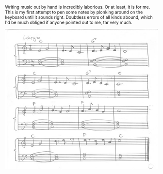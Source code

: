<!--
.. title: Music 101¾
.. slug: music-101c2be
.. date: 2007-06-18 22:23:47-05:00
.. tags: music
.. link: 
.. description: 
.. type: text
-->


Writing music out by hand is incredibly laborious. Or at least, it is
for me. This is my first attempt to pen some notes by plonking around on
the keyboard until it sounds right. Doubtless errors of all kinds
abound, which I'd be much obliged if anyone pointed out to me, tar very
much.

![](/files/2007/06/score-largo.jpg)


